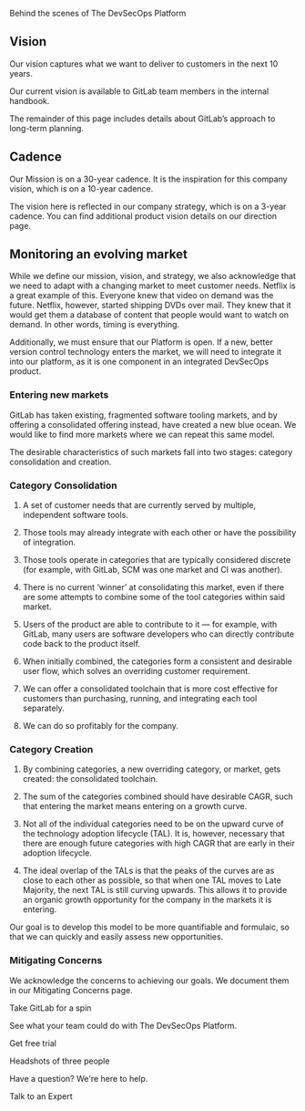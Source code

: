 Behind the scenes of The DevSecOps Platform

## Vision

Our vision captures what we want to deliver to customers in the next 10 years.

Our current vision is available to GitLab team members in the internal handbook.

The remainder of this page includes details about GitLab’s approach to long-term planning.

## Cadence

Our Mission is on a 30-year cadence. It is the inspiration for this company vision, which is on a 10-year cadence.

The vision here is reflected in our company strategy, which is on a 3-year cadence. You can find additional product vision details on our direction page.

## Monitoring an evolving market

While we define our mission, vision, and strategy, we also acknowledge that we need to adapt with a changing market to meet customer needs. Netflix is a great example of this. Everyone knew that video on demand was the future. Netflix, however, started shipping DVDs over mail. They knew that it would get them a database of content that people would want to watch on demand. In other words, timing is everything.

Additionally, we must ensure that our Platform is open. If a new, better version control technology enters the market, we will need to integrate it into our platform, as it is one component in an integrated DevSecOps product.

### Entering new markets

GitLab has taken existing, fragmented software tooling markets, and by offering a consolidated offering instead, have created a new blue ocean. We would like to find more markets where we can repeat this same model.

The desirable characteristics of such markets fall into two stages: category consolidation and creation.

### Category Consolidation

1. A set of customer needs that are currently served by multiple, independent software tools.

1. Those tools may already integrate with each other or have the possibility of integration.

1. Those tools operate in categories that are typically considered discrete (for example, with GitLab, SCM was one market and CI was another).

1. There is no current ‘winner’ at consolidating this market, even if there are some attempts to combine some of the tool categories within said market.

1. Users of the product are able to contribute to it — for example, with GitLab, many users are software developers who can directly contribute code back to the product itself.

1. When initially combined, the categories form a consistent and desirable user flow, which solves an overriding customer requirement.

1. We can offer a consolidated toolchain that is more cost effective for customers than purchasing, running, and integrating each tool separately.

1. We can do so profitably for the company.

### Category Creation

1. By combining categories, a new overriding category, or market, gets created: the consolidated toolchain.

1. The sum of the categories combined should have desirable CAGR, such that entering the market means entering on a growth curve.

1. Not all of the individual categories need to be on the upward curve of the technology adoption lifecycle (TAL). It is, however, necessary that there are enough future categories with high CAGR that are early in their adoption lifecycle.

1. The ideal overlap of the TALs is that the peaks of the curves are as close to each other as possible, so that when one TAL moves to Late Majority, the next TAL is still curving upwards. This allows it to provide an organic growth opportunity for the company in the markets it is entering.

Our goal is to develop this model to be more quantifiable and formulaic, so that we can quickly and easily assess new opportunities.

### Mitigating Concerns

We acknowledge the concerns to achieving our goals. We document them in our Mitigating Concerns page.

Take GitLab for a spin

See what your team could do with The DevSecOps Platform.

Get free trial

<!-- Unsupported block type: image -->

Headshots of three people

Have a question? We're here to help.

Talk to an Expert